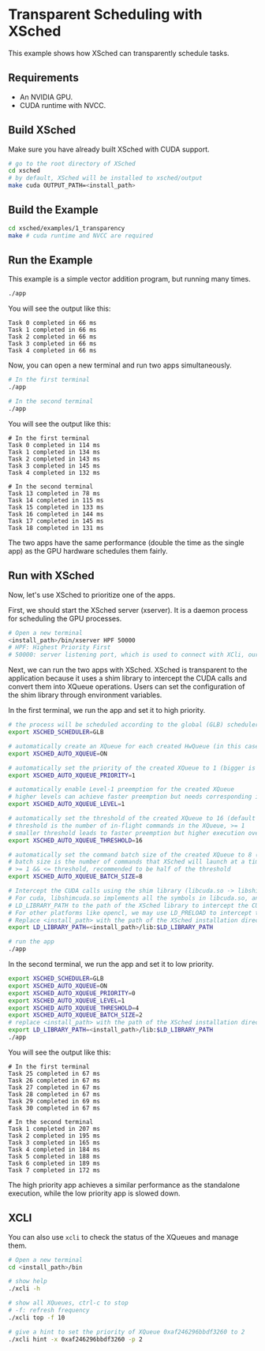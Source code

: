# Transparent Scheduling with XSched

This example shows how XSched can transparently schedule tasks.

## Requirements

- An NVIDIA GPU.
- CUDA runtime with NVCC.

## Build XSched

Make sure you have already built XSched with CUDA support.

```bash
# go to the root directory of XSched
cd xsched
# by default, XSched will be installed to xsched/output
make cuda OUTPUT_PATH=<install_path>
```

## Build the Example

```bash
cd xsched/examples/1_transparency
make # cuda runtime and NVCC are required
```

## Run the Example

This example is a simple vector addition program, but running many times.

```bash
./app
```

You will see the output like this:

```
Task 0 completed in 66 ms
Task 1 completed in 66 ms
Task 2 completed in 66 ms
Task 3 completed in 66 ms
Task 4 completed in 66 ms
```

Now, you can open a new terminal and run two apps simultaneously.

```bash
# In the first terminal
./app

# In the second terminal
./app
```

You will see the output like this:

```
# In the first terminal
Task 0 completed in 114 ms
Task 1 completed in 134 ms
Task 2 completed in 143 ms
Task 3 completed in 145 ms
Task 4 completed in 132 ms
```

```
# In the second terminal
Task 13 completed in 78 ms
Task 14 completed in 115 ms
Task 15 completed in 133 ms
Task 16 completed in 144 ms
Task 17 completed in 145 ms
Task 18 completed in 131 ms
```

The two apps have the same performance (double the time as the single app) as the GPU hardware schedules them fairly.

## Run with XSched

Now, let's use XSched to prioritize one of the apps.

First, we should start the XSched server (xserver). It is a daemon process for scheduling the GPU processes.
```bash
# Open a new terminal
<install_path>/bin/xserver HPF 50000
# HPF: Highest Priority First
# 50000: server listening port, which is used to connect with XCli, our command line tool for XSched
```

Next, we can run the two apps with XSched. XSched is transparent to the application because it uses a shim library to intercept the CUDA calls and convert them into XQueue operations. Users can set the configuration of the shim library through environment variables.

In the first terminal, we run the app and set it to high priority.

```bash
# the process will be scheduled according to the global (GLB) scheduler, i.e., the xserver
export XSCHED_SCHEDULER=GLB

# automatically create an XQueue for each created HwQueue (in this case, CUDA stream)
export XSCHED_AUTO_XQUEUE=ON

# automatically set the priority of the created XQueue to 1 (bigger is higher priority)
export XSCHED_AUTO_XQUEUE_PRIORITY=1

# automatically enable Level-1 preemption for the created XQueue
# higher levels can achieve faster preemption but needs corresponding implementation
export XSCHED_AUTO_XQUEUE_LEVEL=1

# automatically set the threshold of the created XQueue to 16 (default is 16)
# threshold is the number of in-flight commands in the XQueue, >= 1
# smaller threshold leads to faster preemption but higher execution overhead
export XSCHED_AUTO_XQUEUE_THRESHOLD=16

# automatically set the command batch size of the created XQueue to 8 (default is 8)
# batch size is the number of commands that XSched will launch at a time,
# >= 1 && <= threshold, recommended to be half of the threshold
export XSCHED_AUTO_XQUEUE_BATCH_SIZE=8

# Intercept the CUDA calls using the shim library (libcuda.so -> libshimcuda.so).
# For cuda, libshimcuda.so implements all the symbols in libcuda.so, and we set
# LD_LIBRARY_PATH to the path of the XSched library to intercept the CUDA calls.
# For other platforms like opencl, we may use LD_PRELOAD to intercept the calls.
# Replace <install_path> with the path of the XSched installation directory.
export LD_LIBRARY_PATH=<install_path>/lib:$LD_LIBRARY_PATH

# run the app
./app
```

In the second terminal, we run the app and set it to low priority.

```bash
export XSCHED_SCHEDULER=GLB
export XSCHED_AUTO_XQUEUE=ON
export XSCHED_AUTO_XQUEUE_PRIORITY=0
export XSCHED_AUTO_XQUEUE_LEVEL=1
export XSCHED_AUTO_XQUEUE_THRESHOLD=4
export XSCHED_AUTO_XQUEUE_BATCH_SIZE=2
# replace <install_path> with the path of the XSched installation directory.
export LD_LIBRARY_PATH=<install_path>/lib:$LD_LIBRARY_PATH
./app
```

You will see the output like this:

```
# In the first terminal
Task 25 completed in 67 ms
Task 26 completed in 67 ms
Task 27 completed in 67 ms
Task 28 completed in 67 ms
Task 29 completed in 69 ms
Task 30 completed in 67 ms
```

```
# In the second terminal
Task 1 completed in 207 ms
Task 2 completed in 195 ms
Task 3 completed in 165 ms
Task 4 completed in 184 ms
Task 5 completed in 188 ms
Task 6 completed in 189 ms
Task 7 completed in 172 ms
```

The high priority app achieves a similar performance as the standalone execution, while the low priority app is slowed down.

## XCLI

You can also use `xcli` to check the status of the XQueues and manage them.

```bash
# Open a new terminal
cd <install_path>/bin

# show help
./xcli -h

# show all XQueues, ctrl-c to stop
# -f: refresh frequency
./xcli top -f 10

# give a hint to set the priority of XQueue 0xaf246296bbdf3260 to 2
./xcli hint -x 0xaf246296bbdf3260 -p 2
```
